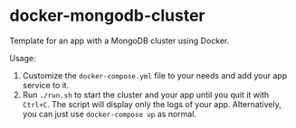 # docker-mongodb-cluster

Template for an app with a MongoDB cluster using Docker.

Usage:

1. Customize the `docker-compose.yml` file to your needs and add your app service to it.
2. Run `./run.sh` to start the cluster and your app until you quit it with `Ctrl+C`. The script will display only the logs of your app. Alternatively, you can just use `docker-compose up` as normal.
